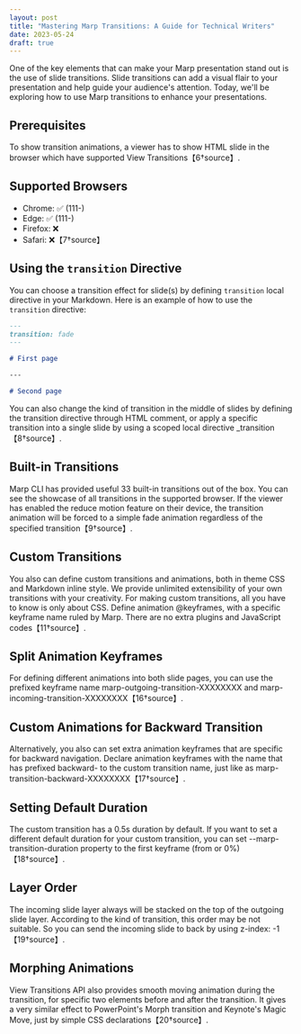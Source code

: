 ```yaml
---
layout: post
title: "Mastering Marp Transitions: A Guide for Technical Writers"
date: 2023-05-24
draft: true
---
```


One of the key elements that can make your Marp presentation stand out is the use of slide transitions. Slide transitions can add a visual flair to your presentation and help guide your audience's attention. Today, we'll be exploring how to use Marp transitions to enhance your presentations.

## Prerequisites

To show transition animations, a viewer has to show HTML slide in the browser which have supported View Transitions【6†source】.

## Supported Browsers

- Chrome: ✅ (111-)
- Edge: ✅ (111-)
- Firefox: ❌
- Safari: ❌【7†source】

## Using the `transition` Directive

You can choose a transition effect for slide(s) by defining `transition` local directive in your Markdown. Here is an example of how to use the `transition` directive:

```markdown
---
transition: fade
---

# First page

---

# Second page
```

You can also change the kind of transition in the middle of slides by defining the transition directive through HTML comment, or apply a specific transition into a single slide by using a scoped local directive _transition【8†source】.

## Built-in Transitions

Marp CLI has provided useful 33 built-in transitions out of the box. You can see the showcase of all transitions in the supported browser. If the viewer has enabled the reduce motion feature on their device, the transition animation will be forced to a simple fade animation regardless of the specified transition【9†source】.

## Custom Transitions

You also can define custom transitions and animations, both in theme CSS and Markdown inline style. We provide unlimited extensibility of your own transitions with your creativity. For making custom transitions, all you have to know is only about CSS. Define animation @keyframes, with a specific keyframe name ruled by Marp. There are no extra plugins and JavaScript codes【11†source】.

## Split Animation Keyframes

For defining different animations into both slide pages, you can use the prefixed keyframe name marp-outgoing-transition-XXXXXXXX and marp-incoming-transition-XXXXXXXX【16†source】.

## Custom Animations for Backward Transition

Alternatively, you also can set extra animation keyframes that are specific for backward navigation. Declare animation keyframes with the name that has prefixed backward- to the custom transition name, just like as marp-transition-backward-XXXXXXXX【17†source】.

## Setting Default Duration

The custom transition has a 0.5s duration by default. If you want to set a different default duration for your custom transition, you can set --marp-transition-duration property to the first keyframe (from or 0%)【18†source】.

## Layer Order

The incoming slide layer always will be stacked on the top of the outgoing slide layer. According to the kind of transition, this order may be not suitable. So you can send the incoming slide to back by using z-index: -1【19†source】.

## Morphing Animations

View Transitions API also provides smooth moving animation during the transition, for specific two elements before and after the transition. It gives a very similar effect to PowerPoint's Morph transition and Keynote's Magic Move, just by simple CSS declarations【20†source】.
